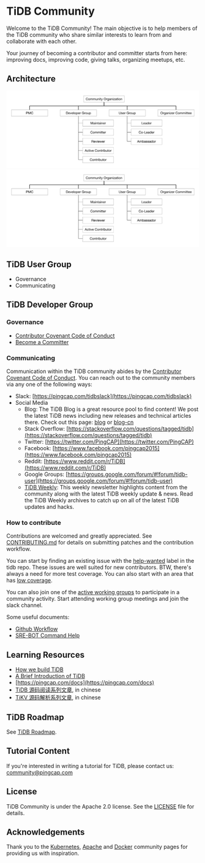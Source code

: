 # TiDB Community

Welcome to the TiDB Community! The main objective is to help members of the
TiDB community who share similar interests to learn from and collaborate with
each other.

Your journey of becoming a contributor and committer starts from here:
improving docs, improving code, giving talks, organizing meetups, etc.

## Architecture

![TiDB Community Architecture](./architecture.svg)
<img src="./architecture.svg">

## TiDB User Group

* Governance
* Communicating

## TiDB Developer Group

### Governance

* [Contributor Covenant Code of Conduct](./CODE_OF_CONDUCT.md)
* [Become a Committer](./become-a-committer.md)

### Communicating

Communication within the TiDB community abides by the [Contributor Covenant
Code of Conduct](./CODE_OF_CONDUCT.md). You can reach out to the community
members via any one of the following ways:

* Slack: [https://pingcap.com/tidbslack](https://pingcap.com/tidbslack)
* Social Media
    * Blog: The TiDB Blog is a great resource pool to find content! We post the
      latest TiDB news including new releases and technical articles there.
      Check out this page: [blog](https://pingcap.com/blog) or
      [blog-cn](https://pingcap.com/blog-cn)
    * Stack Overflow: [https://stackoverflow.com/questions/tagged/tidb](https://stackoverflow.com/questions/tagged/tidb)
    * Twitter: [https://twitter.com/PingCAP](https://twitter.com/PingCAP)
    * Facebook: [https://www.facebook.com/pingcap2015](https://www.facebook.com/pingcap2015)
    * Reddit: [https://www.reddit.com/r/TiDB](https://www.reddit.com/r/TiDB)
    * Google Groups: [https://groups.google.com/forum/#!forum/tidb-user](https://groups.google.com/forum/#!forum/tidb-user)
    * [TiDB Weekly](https://pingcap.com/weekly): This weekly newsletter
      highlights content from the community along with the latest TiDB weekly
      update & news. Read the TiDB Weekly archives to catch up on all of the
      latest TiDB updates and hacks.

### How to contribute

Contributions are welcomed and greatly appreciated. See
[CONTRIBUTING.md](./CONTRIBUTING.md)
for details on submitting patches and the contribution workflow.

You can start by finding an existing issue with the
[help-wanted](https://github.com/pingcap/tidb/issues?q=is%3Aissue+is%3Aopen+label%3A%22help+wanted%22)
label in the tidb repo. These issues are well suited for new contributors. BTW,
there's always a need for more test coverage. You can also start with an area
that has [low coverage](https://codecov.io/gh/pingcap/tidb).

You can also join one of the [active working groups](./working-groups) to
participate in a community activity. Start attending working group meetings and
join the slack channel.

Some useful documents:

* [Github Workflow](./contributors/workflow.md)
* [SRE-BOT Command Help](./contributors/command-help.md)

## Learning Resources

* [How we build TiDB](https://www.pingcap.com/blog/2016-10-17-how-we-build-tidb/)
* [A Brief Introduction of TiDB](https://www.pingcap.com/blog/2017-05-23-perconalive17/)
* [https://pingcap.com/docs](https://pingcap.com/docs)
* [TiDB 源码阅读系列文章](https://pingcap.com/blog-cn/#TiDB-%E6%BA%90%E7%A0%81%E9%98%85%E8%AF%BB), in chinese
* [TiKV 源码解析系列文章](https://pingcap.com/blog-cn/#TiKV-%E6%BA%90%E7%A0%81%E8%A7%A3%E6%9E%90), in chinese

## TiDB Roadmap

See [TiDB Roadmap](https://pingcap.com/docs/v2.1/roadmap/#tidb-roadmap).

## Tutorial Content

If you're interested in writing a tutorial for TiDB, please contact us:
[community@pingcap.com](mailto:community@pingcap.com)

## License

TiDB Community is under the Apache 2.0 license. See the
[LICENSE](./LICENSE.md) file for details.

## Acknowledgements

Thank you to the [Kubernetes](https://github.com/kubernetes/community),
[Apache](http://activemq.apache.org/becoming-a-committer.html) and
[Docker](https://github.com/docker/community) community pages for providing us
with inspiration.

